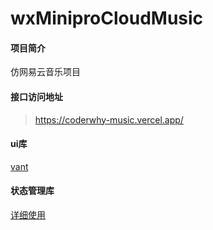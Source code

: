 # wxMiniproCloudMusic
#### 项目简介
仿网易云音乐项目

#### 接口访问地址
> https://coderwhy-music.vercel.app/

#### ui库
[vant](https://youzan.github.io/vant-weapp/#/home)

#### 状态管理库
[详细使用](https://github.com/wechat-miniprogram/mobx-miniprogram-bindings)

